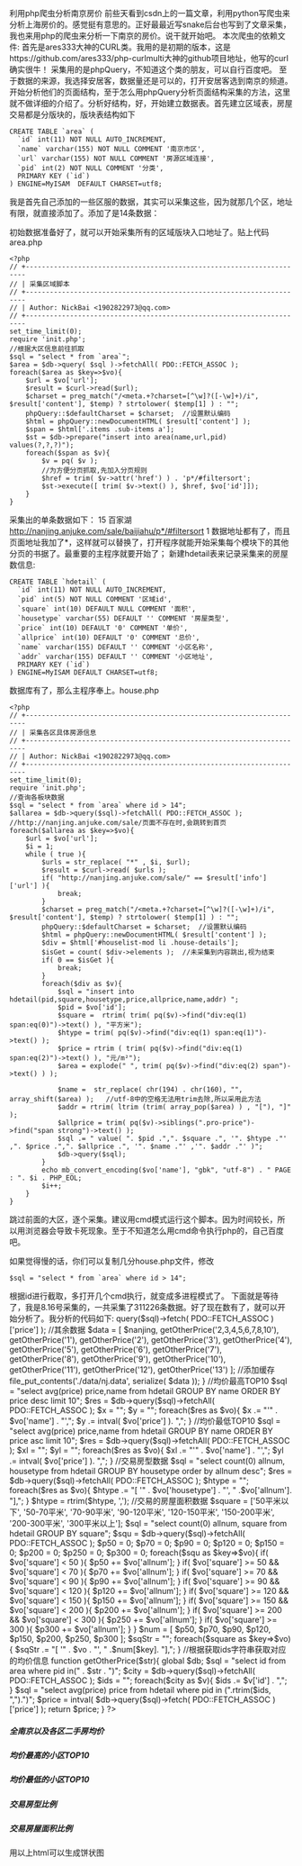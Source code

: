 利用php爬虫分析南京房价
前些天看到csdn上的一篇文章，利用python写爬虫来分析上海房价的。感觉挺有意思的。正好最最近写snake后台也写到了文章采集，我也来用php的爬虫来分析一下南京的房价。说干就开始吧。
本次爬虫的依赖文件: 首先是ares333大神的CURL类。我用的是初期的版本，这是https://github.com/ares333/php-curlmulti大神的github项目地址，他写的curl确实很牛！
采集用的是phpQuery，不知道这个类的朋友，可以自行百度吧。
至于数据的来源，我选择安居客，数据量还是可以的，打开安居客选到南京的频道。开始分析他们的页面结构，至于怎么用phpQuery分析页面结构采集的方法，这里就不做详细的介绍了。分析好结构，好，开始建立数据表。首先建立区域表，房屋交易都是分版块的，版块表结构如下

    CREATE TABLE `area` (
      `id` int(11) NOT NULL AUTO_INCREMENT,
      `name` varchar(155) NOT NULL COMMENT '南京市区',
      `url` varchar(155) NOT NULL COMMENT '房源区域连接',
      `pid` int(2) NOT NULL COMMENT '分类',
      PRIMARY KEY (`id`)
    ) ENGINE=MyISAM  DEFAULT CHARSET=utf8;


我是首先自己添加的一些区服的数据，其实可以采集这些，因为就那几个区，地址有限，就直接添加了。添加了是14条数据：

初始数据准备好了，就可以开始采集所有的区域版块入口地址了。贴上代码
area.php

    <?php
    // +----------------------------------------------------------------------
    // | 采集区域脚本
    // +----------------------------------------------------------------------
    // | Author: NickBai <1902822973@qq.com>
    // +----------------------------------------------------------------------
    set_time_limit(0);
    require 'init.php';
    //根据大区信息前往抓取
    $sql = "select * from `area`";
    $area = $db->query( $sql )->fetchAll( PDO::FETCH_ASSOC );
    foreach($area as $key=>$vo){
        $url = $vo['url'];
        $result = $curl->read($url);
        $charset = preg_match("/<meta.+?charset=[^\w]?([-\w]+)/i", $result['content'], $temp) ? strtolower( $temp[1] ) : "";  
        phpQuery::$defaultCharset = $charset;  //设置默认编码
        $html = phpQuery::newDocumentHTML( $result['content'] );
        $span = $html['.items .sub-items a'];
        $st = $db->prepare("insert into area(name,url,pid) values(?,?,?)");
        foreach($span as $v){
            $v = pq( $v );
            //为方便分页抓取,先加入分页规则
            $href = trim( $v->attr('href') ) . 'p*/#filtersort';
            $st->execute([ trim( $v->text() ), $href, $vo['id']]);
        }
    }
采集出的单条数据如下：
    15    百家湖    http://nanjing.anjuke.com/sale/baijiahu/p*/#filtersort    1
数据地址都有了，而且页面地址我加了*，这样就可以替换了，打开程序就能开始采集每个模块下的其他分页的书据了。最重要的主程序就要开始了；
新建hdetail表来记录采集来的房屋数信息:

    CREATE TABLE `hdetail` (
      `id` int(11) NOT NULL AUTO_INCREMENT,
      `pid` int(5) NOT NULL COMMENT '区域id',
      `square` int(10) DEFAULT NULL COMMENT '面积',
      `housetype` varchar(55) DEFAULT '' COMMENT '房屋类型',
      `price` int(10) DEFAULT '0' COMMENT '单价',
      `allprice` int(10) DEFAULT '0' COMMENT '总价',
      `name` varchar(155) DEFAULT '' COMMENT '小区名称',
      `addr` varchar(155) DEFAULT '' COMMENT '小区地址',
      PRIMARY KEY (`id`)
    ) ENGINE=MyISAM DEFAULT CHARSET=utf8;

数据库有了，那么主程序奉上。house.php

    <?php
    // +----------------------------------------------------------------------
    // | 采集各区具体房源信息
    // +----------------------------------------------------------------------
    // | Author: NickBai <1902822973@qq.com>
    // +----------------------------------------------------------------------
    set_time_limit(0);
    require 'init.php';
    //查询各板块数据
    $sql = "select * from `area` where id > 14";
    $allarea = $db->query($sql)->fetchAll( PDO::FETCH_ASSOC );
    //http://nanjing.anjuke.com/sale/页面不存在时,会跳转到首页
    foreach($allarea as $key=>$vo){
        $url = $vo['url'];
        $i = 1;
        while ( true ){
            $urls = str_replace( "*" , $i, $url);
            $result = $curl->read( $urls );
            if( "http://nanjing.anjuke.com/sale/" == $result['info']['url'] ){
                break;
            }
            $charset = preg_match("/<meta.+?charset=[^\w]?([-\w]+)/i", $result['content'], $temp) ? strtolower( $temp[1] ) : "";  
            phpQuery::$defaultCharset = $charset;  //设置默认编码
            $html = phpQuery::newDocumentHTML( $result['content'] );
            $div = $html['#houselist-mod li .house-details'];
            $isGet = count( $div->elements );  //未采集到内容跳出,视为结束
            if( 0 == $isGet ){
                break;
            }
            foreach($div as $v){
                $sql = "insert into hdetail(pid,square,housetype,price,allprice,name,addr) ";
                $pid = $vo['id'];
                $square =  rtrim( trim( pq($v)->find("div:eq(1) span:eq(0)")->text() ), "平方米");
                $htype = trim( pq($v)->find("div:eq(1) span:eq(1)")->text() );
                $price = rtrim ( trim( pq($v)->find("div:eq(1) span:eq(2)")->text() ), "元/m²");
                $area = explode(" ", trim( pq($v)->find("div:eq(2) span")->text() ) );
        
                $name =  str_replace( chr(194) . chr(160), "", array_shift($area) );   //utf-8中的空格无法用trim去除,所以采用此方法
                $addr = rtrim( ltrim (trim( array_pop($area) ) , "["), "]" );
                $allprice = trim( pq($v)->siblings(".pro-price")->find("span strong")->text() );
                $sql .= " value( ". $pid .",". $square .", '". $htype ."' ,". $price .",". $allprice .", '". $name ."' ,'". $addr ."' )";
                $db->query($sql);
            }
            echo mb_convert_encoding($vo['name'], "gbk", "utf-8") . " PAGE : ". $i . PHP_EOL;
            $i++;
        }
    }

跳过前面的大区，逐个采集。建议用cmd模式运行这个脚本。因为时间较长，所以用浏览器会导致卡死现象。至于不知道怎么用cmd命令执行php的，自己百度吧。

如果觉得慢的话，你们可以复制几分house.php文件，修改

    $sql = "select * from `area` where id > 14";

根据id进行截取，多打开几个cmd执行，就变成多进程模式了。
下面就是等待了，我是8.16号采集的，一共采集了311226条数据。好了现在数有了，就可以开始分析了。我分析的代码如下:
    <?php
    require "init.php";
    $data = unserialize( file_get_contents('./data/nj.data') );
    if( empty( $data ) ){
        //全南京
        $sql = "select avg(price) price from hdetail";
        $nanjing = intval( $db->query($sql)->fetch( PDO::FETCH_ASSOC )['price'] );
        //其余数据
        $data = [
            $nanjing,
            getOtherPrice('2,3,4,5,6,7,8,10'),
            getOtherPrice('1'),
            getOtherPrice('2'),
            getOtherPrice('3'),
            getOtherPrice('4'),
            getOtherPrice('5'),
            getOtherPrice('6'),
            getOtherPrice('7'),
            getOtherPrice('8'),
            getOtherPrice('9'),
            getOtherPrice('10'),
            getOtherPrice('11'),
            getOtherPrice('12'),
            getOtherPrice('13')
        ];
        //添加缓存
        file_put_contents('./data/nj.data', serialize( $data ));
    }
    //均价最高TOP10
    $sql = "select avg(price) price,name from hdetail GROUP BY name ORDER BY price desc limit 10";
    $res = $db->query($sql)->fetchAll( PDO::FETCH_ASSOC );
    $x = "";
    $y = "";
    foreach($res as $vo){
        $x .= "'" . $vo['name'] . "',";
        $y .= intval( $vo['price'] ). ",";
    }
    //均价最低TOP10
    $sql = "select avg(price) price,name from hdetail GROUP BY name ORDER BY price asc limit 10";
    $res = $db->query($sql)->fetchAll( PDO::FETCH_ASSOC );
    $xl = "";
    $yl = "";
    foreach($res as $vo){
        $xl .= "'" . $vo['name'] . "',";
        $yl .= intval( $vo['price'] ). ",";
    }
    //交易房型数据
    $sql = "select count(0) allnum, housetype from hdetail GROUP BY housetype order by allnum desc";
    $res = $db->query($sql)->fetchAll( PDO::FETCH_ASSOC );
    $htype = "";
    foreach($res as $vo){
        $htype .= "[ '" . $vo['housetype'] . "', " .$vo['allnum']. "],";
    }
    $htype = rtrim($htype, ',');
    //交易的房屋面积数据
    $square = ['50平米以下', '50-70平米', '70-90平米', '90-120平米', '120-150平米', '150-200平米', '200-300平米', '300平米以上'];
    $sql = "select count(0) allnum, square from hdetail GROUP BY square";
    $squ = $db->query($sql)->fetchAll( PDO::FETCH_ASSOC );
    $p50 = 0;
    $p70 = 0;
    $p90 = 0;
    $p120 = 0;
    $p150 = 0;
    $p200 = 0;
    $p250 = 0;
    $p300 = 0;
    foreach($squ as $key=>$vo){
        if( $vo['square'] < 50 ){
            $p50 += $vo['allnum'];
        }
        if( $vo['square'] >= 50 &&  $vo['square'] < 70 ){
            $p70 += $vo['allnum'];
        }
        if( $vo['square'] >= 70 &&  $vo['square'] < 90 ){
            $p90 += $vo['allnum'];
        }
        if( $vo['square'] >= 90 &&  $vo['square'] < 120 ){
            $p120 += $vo['allnum'];
        }
        if( $vo['square'] >= 120 &&  $vo['square'] < 150 ){
            $p150 += $vo['allnum'];
        }
        if( $vo['square'] >= 150 &&  $vo['square'] < 200 ){
            $p200 += $vo['allnum'];
        }
        if( $vo['square'] >= 200 &&  $vo['square'] < 300 ){
            $p250 += $vo['allnum'];
        }
        if( $vo['square'] >= 300 ){
            $p300 += $vo['allnum'];
        }
    }
    $num = [ $p50, $p70, $p90, $p120, $p150, $p200, $p250, $p300 ];
    $sqStr = "";
    foreach($square as $key=>$vo){
        $sqStr .= "[ '" . $vo . "', " .$num[$key]. "],";
    }
    //根据获取ids字符串获取对应的均价信息
    function getOtherPrice($str){
        global $db;
        $sql = "select id from area where pid in(" . $str . ")";
        $city = $db->query($sql)->fetchAll( PDO::FETCH_ASSOC );
        $ids = "";
        foreach($city as $v){
            $ids .= $v['id'] . ",";
        }
        $sql = "select avg(price) price from hdetail where pid in (".rtrim($ids, ",").")";
        $price = intval( $db->query($sql)->fetch( PDO::FETCH_ASSOC )['price'] );
        return $price;
    }
    ?>
    <!DOCTYPE html>
    <html>
    <head>
        <meta charset="utf-8">
        <meta name="viewport" content="width=device-width, initial-scale=1.0">
        <title>南京房价分析</title>
        <link rel="shortcut icon" href="favicon.ico"> <link href="css/bootstrap.min.css?v=3.3.6" rel="stylesheet">
        <link href="css/font-awesome.min.css?v=4.4.0" rel="stylesheet">
        <link href="css/animate.min.css" rel="stylesheet">
        <link href="css/style.min.css?v=4.1.0" rel="stylesheet">
    </head>
    <body class="gray-bg">
        <div class="wrapper wrapper-content">
            <div class="row">
                <div class="col-sm-12">
                    <div class="row">
                        <div class="col-sm-12">
                            <div class="ibox float-e-margins">
                                <div class="ibox-title">
                                    <h5>全南京以及各区二手房均价</h5>
                                    <div class="ibox-tools">
                                        <a class="collapse-link">
                                            <i class="fa fa-chevron-up"></i>
                                        </a>
                                        <a class="close-link">
                                            <i class="fa fa-times"></i>
                                        </a>
                                    </div>
                                </div>
                                <div class="ibox-content">
                                   <div id="container"></div>
                                </div>
                            </div>
                        </div>
                    </div>
                </div>
            </div>
            <div class="row">
                <div class="col-sm-6">
                    <div class="row">
                        <div class="col-sm-12">
                            <div class="ibox float-e-margins">
                                <div class="ibox-title">
                                    <h5>均价最高的小区TOP10</h5>
                                    <div class="ibox-tools">
                                        <a class="collapse-link">
                                            <i class="fa fa-chevron-up"></i>
                                        </a>
                                        <a class="close-link">
                                            <i class="fa fa-times"></i>
                                        </a>
                                    </div>
                                </div>
                                <div class="ibox-content">
                                   <div id="avgpriceh"></div>
                                </div>
                            </div>
                        </div>
                    </div>
                </div>
                <div class="col-sm-6">
                    <div class="row">
                        <div class="col-sm-12">
                            <div class="ibox float-e-margins">
                                <div class="ibox-title">
                                    <h5>均价最低的小区TOP10</h5>
                                    <div class="ibox-tools">
                                        <a class="collapse-link">
                                            <i class="fa fa-chevron-up"></i>
                                        </a>
                                        <a class="close-link">
                                            <i class="fa fa-times"></i>
                                        </a>
                                    </div>
                                </div>
                                <div class="ibox-content">
                                   <div id="avgpricel"></div>
                                </div>
                            </div>
                        </div>
                    </div>
                </div>
            </div>
            <div class="row">
                <div class="col-sm-6">
                    <div class="row">
                        <div class="col-sm-12">
                            <div class="ibox float-e-margins">
                                <div class="ibox-title">
                                    <h5>交易房型比例</h5>
                                    <div class="ibox-tools">
                                        <a class="collapse-link">
                                            <i class="fa fa-chevron-up"></i>
                                        </a>
                                        <a class="close-link">
                                            <i class="fa fa-times"></i>
                                        </a>
                                    </div>
                                </div>
                                <div class="ibox-content">
                                   <div id="htype"></div>
                                </div>
                            </div>
                        </div>
                    </div>
                </div>
                <div class="col-sm-6">
                    <div class="row">
                        <div class="col-sm-12">
                            <div class="ibox float-e-margins">
                                <div class="ibox-title">
                                    <h5>交易房屋面积比例</h5>
                                    <div class="ibox-tools">
                                        <a class="collapse-link">
                                            <i class="fa fa-chevron-up"></i>
                                        </a>
                                        <a class="close-link">
                                            <i class="fa fa-times"></i>
                                        </a>
                                    </div>
                                </div>
                                <div class="ibox-content">
                                   <div id="square"></div>
                                </div>
                            </div>
                        </div>
                    </div>
                </div>
            </div>
        </div>
        <script type="text/javascript" src="js/jquery.min.js?v=2.1.4"></script>
        <script type="text/javascript" src="js/bootstrap.min.js?v=3.3.6"></script>
        <script type="text/javascript" src="http://cdn.hcharts.cn/highcharts/highcharts.js"></script>
        <script type="text/javascript">
            $(function () {
                $('#container').highcharts({
                    chart: {
                        type: 'column'
                    },
                    title: {
                        text: '全南京以及各区二手房均价'
                    },
                    subtitle: {
                        text: '来源于安居客8.16的数据'
                    },
                    xAxis: {
                        categories: ['全南京','江南八区','江宁区','鼓楼区','白下区','玄武区','建邺区','秦淮区','下关区','雨花台区','浦口区','栖霞区','六合区',
                        '溧水区','高淳区','大厂'],
                        crosshair: true
                    },
                    yAxis: {
                        min: 0,
                        title: {
                            text: '元/m²'
                        }
                    },
                    tooltip: {
                        headerFormat: '<span style="font-size:10px">{point.key}</span><table>',
                        pointFormat: '<tr><td style="color:{series.color};padding:0">{series.name}: </td>' +
                        '<td style="padding:0"><b>{point.y:.1f} 元/m²</b></td></tr>',
                        footerFormat: '</table>',
                        shared: true,
                        useHTML: true
                    },
                    plotOptions: {
                        column: {
                            pointPadding: 0.2,
                            borderWidth: 0,
                            dataLabels:{
                             enabled:true// dataLabels设为true    
                            }
                        } 
                    },
                    series: [{
                        name: '平均房价',
                        data: [<?php echo implode(',', $data); ?>]
                    }]
                });
                //均价最高top10
                $('#avgpriceh').highcharts({
                    chart: {
                        type: 'column'
                    },
                    title: {
                        text: '均价最高的小区TOP10'
                    },
                    subtitle: {
                        text: '来源于安居客8.16的数据'
                    },
                    xAxis: {
                        categories: [<?=$x; ?>],
                        crosshair: true
                    },
                    yAxis: {
                        min: 0,
                        title: {
                            text: '元/m²'
                        }
                    },
                    tooltip: {
                        headerFormat: '<span style="font-size:10px">{point.key}</span><table>',
                        pointFormat: '<tr><td style="color:{series.color};padding:0">{series.name}: </td>' +
                        '<td style="padding:0"><b>{point.y:.1f} 元/m²</b></td></tr>',
                        footerFormat: '</table>',
                        shared: true,
                        useHTML: true
                    },
                    plotOptions: {
                        column: {
                            pointPadding: 0.2,
                            borderWidth: 0,
                            dataLabels:{
                             enabled:true// dataLabels设为true    
                            }
                        } 
                    },
                    series: [{
                        name: '平均房价',
                        data: [<?=$y; ?>]
                    }]
                });
                //均价最低top10
                $('#avgpricel').highcharts({
                    chart: {
                        type: 'column'
                    },
                    title: {
                        text: '均价最低的小区TOP10'
                    },
                    subtitle: {
                        text: '来源于安居客8.16的数据'
                    },
                    xAxis: {
                        categories: [<?=$xl; ?>],
                        crosshair: true
                    },
                    yAxis: {
                        min: 0,
                        title: {
                            text: '元/m²'
                        }
                    },
                    tooltip: {
                        headerFormat: '<span style="font-size:10px">{point.key}</span><table>',
                        pointFormat: '<tr><td style="color:{series.color};padding:0">{series.name}: </td>' +
                        '<td style="padding:0"><b>{point.y:.1f} 元/m²</b></td></tr>',
                        footerFormat: '</table>',
                        shared: true,
                        useHTML: true
                    },
                    plotOptions: {
                        column: {
                            pointPadding: 0.2,
                            borderWidth: 0,
                            dataLabels:{
                             enabled:true// dataLabels设为true    
                            }
                        } 
                    },
                    series: [{
                        name: '平均房价',
                        data: [<?=$yl; ?>]
                    }]
                });
                 // Radialize the colors
                Highcharts.getOptions().colors = Highcharts.map(Highcharts.getOptions().colors, function (color) {
                    return {
                        radialGradient: { cx: 0.5, cy: 0.3, r: 0.7 },
                        stops: [
                            [0, color],
                            [1, Highcharts.Color(color).brighten(-0.3).get('rgb')] // darken
                        ]
                    };
                });
                //房型类型
                $('#htype').highcharts({
                    chart: {
                        plotBackgroundColor: null,
                        plotBorderWidth: null,
                        plotShadow: false
                    },
                    title: {
                        text: '交易的二手房型比例'
                    },
                    tooltip: {
                        pointFormat: '{series.name}: <b>{point.percentage:.1f}%</b>'
                    },
                    plotOptions: {
                        pie: {
                            allowPointSelect: true,
                            cursor: 'pointer',
                            dataLabels: {
                                enabled: true,
                                format: '<b>{point.name}</b>: {point.percentage:.1f} %',
                                style: {
                                    color: (Highcharts.theme && Highcharts.theme.contrastTextColor) || 'black'
                                },
                                connectorColor: 'silver'
                            }
                        }
                    },
                    series: [{
                        type: 'pie',
                        name: 'Browser share',
                        data: [
                            <?=$htype; ?>
                        ]
                    }]
                });
                //房型面积类型
                $('#square').highcharts({
                    chart: {
                        plotBackgroundColor: null,
                        plotBorderWidth: null,
                        plotShadow: false
                    },
                    title: {
                        text: '交易的二手房面积比例'
                    },
                    tooltip: {
                        pointFormat: '{series.name}: <b>{point.percentage:.1f}%</b>'
                    },
                    plotOptions: {
                        pie: {
                            allowPointSelect: true,
                            cursor: 'pointer',
                            dataLabels: {
                                enabled: true,
                                format: '<b>{point.name}</b>: {point.percentage:.1f} %',
                                style: {
                                    color: (Highcharts.theme && Highcharts.theme.contrastTextColor) || 'black'
                                },
                                connectorColor: 'silver'
                            }
                        }
                    },
                    series: [{
                        type: 'pie',
                        name: 'Browser share',
                        data: [
                            <?=$sqStr; ?>
                        ]
                    }]
                });
            });
        </script>
    </body>
    </html>

用以上html可以生成饼状图
